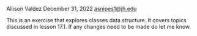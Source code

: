 Allison Valdez 
December 31, 2022
asnipes1@jh.edu

This is an exercise that explores classes data structure. It covers topics discussed in lesson 17.1. If any changes need to be made do let me know.